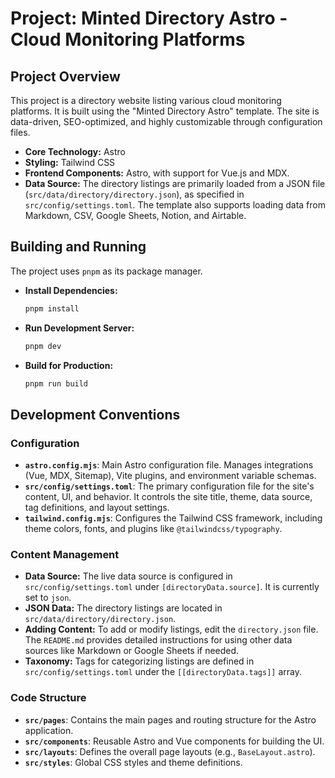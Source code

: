 # Project: Minted Directory Astro - Cloud Monitoring Platforms

## Project Overview

This project is a directory website listing various cloud monitoring platforms. It is built using the "Minted Directory Astro" template. The site is data-driven, SEO-optimized, and highly customizable through configuration files.

- **Core Technology:** Astro
- **Styling:** Tailwind CSS
- **Frontend Components:** Astro, with support for Vue.js and MDX.
- **Data Source:** The directory listings are primarily loaded from a JSON file (`src/data/directory/directory.json`), as specified in `src/config/settings.toml`. The template also supports loading data from Markdown, CSV, Google Sheets, Notion, and Airtable.

## Building and Running

The project uses `pnpm` as its package manager.

- **Install Dependencies:**
  ```sh
  pnpm install
  ```

- **Run Development Server:**
  ```sh
  pnpm dev
  ```

- **Build for Production:**
  ```sh
  pnpm run build
  ```

## Development Conventions

### Configuration
- **`astro.config.mjs`**: Main Astro configuration file. Manages integrations (Vue, MDX, Sitemap), Vite plugins, and environment variable schemas.
- **`src/config/settings.toml`**: The primary configuration file for the site's content, UI, and behavior. It controls the site title, theme, data source, tag definitions, and layout settings.
- **`tailwind.config.mjs`**: Configures the Tailwind CSS framework, including theme colors, fonts, and plugins like `@tailwindcss/typography`.

### Content Management
- **Data Source:** The live data source is configured in `src/config/settings.toml` under `[directoryData.source]`. It is currently set to `json`.
- **JSON Data:** The directory listings are located in `src/data/directory/directory.json`.
- **Adding Content:** To add or modify listings, edit the `directory.json` file. The `README.md` provides detailed instructions for using other data sources like Markdown or Google Sheets if needed.
- **Taxonomy:** Tags for categorizing listings are defined in `src/config/settings.toml` under the `[[directoryData.tags]]` array.

### Code Structure
- **`src/pages`**: Contains the main pages and routing structure for the Astro application.
- **`src/components`**: Reusable Astro and Vue components for building the UI.
- **`src/layouts`**: Defines the overall page layouts (e.g., `BaseLayout.astro`).
- **`src/styles`**: Global CSS styles and theme definitions.
